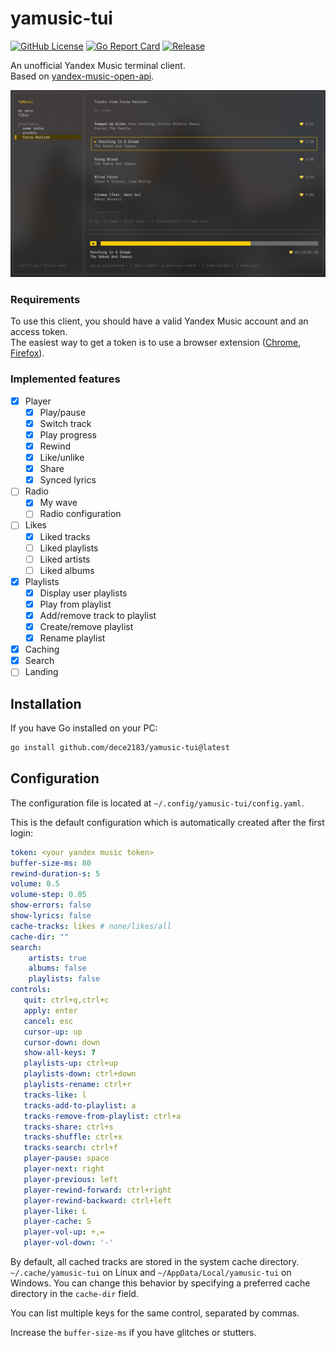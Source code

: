 
# yamusic-tui

[![GitHub License](https://img.shields.io/github/license/dece2183/yamusic-tui)](https://github.com/DECE2183/yamusic-tui/blob/main/LICENSE)
[![Go Report Card](https://goreportcard.com/badge/github.com/dece2183/yamusic-tui)](https://goreportcard.com/report/github.com/dece2183/yamusic-tui)
[![Release](https://img.shields.io/github/v/release/dece2183/yamusic-tui)](https://github.com/dece2183/yamusic-tui/releases)

An unofficial Yandex Music terminal client.<br>
Based on [yandex-music-open-api](https://github.com/acherkashin/yandex-music-open-api).

![screenshot](.assets/screenshot.png)

### Requirements

To use this client, you should have a valid Yandex Music account and an access token.<br>
The easiest way to get a token is to use a browser extension ([Chrome](https://chrome.google.com/webstore/detail/yandex-music-token/lcbjeookjibfhjjopieifgjnhlegmkib), [Firefox](https://addons.mozilla.org/en-US/firefox/addon/yandex-music-token/)).

### Implemented features

 - [x] Player
    - [x] Play/pause
    - [x] Switch track
    - [x] Play progress
    - [x] Rewind
    - [x] Like/unlike
    - [x] Share
    - [x] Synced lyrics
 - [ ] Radio
    - [x] My wave
    - [ ] Radio configuration
 - [ ] Likes
    - [x] Liked tracks
    - [ ] Liked playlists
    - [ ] Liked artists
    - [ ] Liked albums
 - [x] Playlists
    - [x] Display user playlists
    - [x] Play from playlist
    - [x] Add/remove track to playlist
    - [x] Create/remove playlist
    - [x] Rename playlist
 - [x] Caching
 - [x] Search
 - [ ] Landing

## Installation

If you have Go installed on your PC:

```bash
go install github.com/dece2183/yamusic-tui@latest
```

## Configuration

The configuration file is located at `~/.config/yamusic-tui/config.yaml`.

This is the default configuration which is automatically created after the first login:

```yaml
token: <your yandex music token>
buffer-size-ms: 80
rewind-duration-s: 5
volume: 0.5
volume-step: 0.05
show-errors: false
show-lyrics: false
cache-tracks: likes # none/likes/all
cache-dir: ""
search:
    artists: true
    albums: false
    playlists: false
controls:
   quit: ctrl+q,ctrl+c
   apply: enter
   cancel: esc
   cursor-up: up
   cursor-down: down
   show-all-keys: ?
   playlists-up: ctrl+up
   playlists-down: ctrl+down
   playlists-rename: ctrl+r
   tracks-like: l
   tracks-add-to-playlist: a
   tracks-remove-from-playlist: ctrl+a
   tracks-share: ctrl+s
   tracks-shuffle: ctrl+x
   tracks-search: ctrl+f
   player-pause: space
   player-next: right
   player-previous: left
   player-rewind-forward: ctrl+right
   player-rewind-backward: ctrl+left
   player-like: L
   player-cache: S
   player-vol-up: +,=
   player-vol-down: '-'
```

By default, all cached tracks are stored in the system cache directory. `~/.cache/yamusic-tui` on Linux and `~/AppData/Local/yamusic-tui` on Windows.
You can change this behavior by specifying a preferred cache directory in the `cache-dir` field.

You can list multiple keys for the same control, separated by commas.

Increase the `buffer-size-ms` if you have glitches or stutters.
